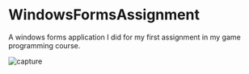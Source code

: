# WindowsFormsAssignment

A windows forms application I did for my first assignment in my game programming course.

![capture](https://user-images.githubusercontent.com/30088732/46422096-95fbc500-c701-11e8-810c-0d3950ee48b7.PNG)
